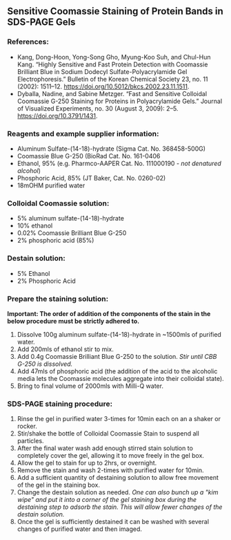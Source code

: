 ## Sensitive Coomassie Staining of Protein Bands in SDS-PAGE Gels

### References:
- Kang, Dong-Hoon, Yong-Song Gho, Myung-Koo Suh, and Chul-Hun Kang. “Highly Sensitive and Fast Protein Detection with Coomassie Brilliant Blue in Sodium Dodecyl Sulfate-Polyacrylamide Gel Electrophoresis.” Bulletin of the Korean Chemical Society 23, no. 11 (2002): 1511–12. https://doi.org/10.5012/bkcs.2002.23.11.1511.
- Dyballa, Nadine, and Sabine Metzger. “Fast and Sensitive Colloidal Coomassie G-250 Staining for Proteins in Polyacrylamide Gels.” Journal of Visualized Experiments, no. 30 (August 3, 2009): 2–5. https://doi.org/10.3791/1431.

### Reagents and example supplier information:
- Aluminum Sulfate-(14-18)-hydrate (Sigma Cat. No. 368458-500G)
- Coomassie Blue G-250 (BioRad Cat. No. 161-0406
- Ethanol, 95% (e.g. Pharmco-AAPER Cat. No. 111000190 - *not denatured alcohol*)
- Phosphoric Acid, 85% (JT Baker, Cat. No. 0260-02)
- 18mOHM purified water

### Colloidal Coomassie solution:	
- 5% aluminum sulfate-(14-18)-hydrate
- 10% ethanol
- 0.02% Coomassie Brilliant Blue G-250
- 2% phosphoric acid (85%)

### Destain solution:
- 5% Ethanol
- 2% Phosphoric Acid

### Prepare the staining solution:
**Important: The order of addition of the components of the stain in the below procedure must be strictly adhered to.**

1. Dissolve 100g aluminum sulfate-(14-18)-hydrate in ~1500mls of purified water.
2. Add 200mls of ethanol stir to mix.
3. Add 0.4g Coomassie Brilliant Blue G-250 to the solution.  *Stir until CBB G-250 is dissolved.*
3. Add 47mls of phosphoric acid (the addition of the acid to the alcoholic media lets the Coomassie molecules aggregate into their colloidal state).
4. Bring to final volume of 2000mls with Milli-Q water.


### SDS-PAGE staining procedure:
1. Rinse the gel in purified water 3-times for 10min each on an a shaker or rocker.
2. Stir/shake the bottle of Colloidal Coomassie Stain to suspend all particles.
3. After the final water wash add enough stirred stain solution to completely cover the gel, allowing it to move freely in the gel box.
4. Allow the gel to stain for up to 2hrs, or overnight.
5. Remove the stain and wash 2-times with purified water for 10min.
6. Add a sufficient quantity of destaining solution to allow free movement of the gel in the staining box.
7. Change the destain solution as needed.  *One can also bunch up a "kim wipe" and put it into a corner of the gel staining box during the destaining step to adsorb the stain.  This will allow fewer changes of the destain solution.*
8. Once the gel is sufficiently destained it can be washed with several changes of purified water and then imaged.

